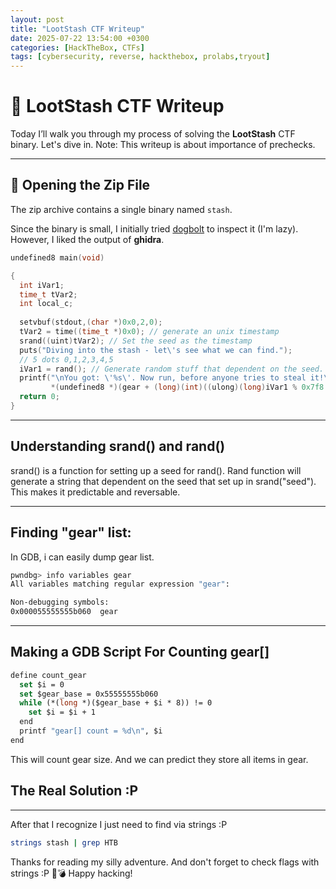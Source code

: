 ```yaml
---
layout: post
title: "LootStash CTF Writeup"
date: 2025-07-22 13:54:00 +0300
categories: [HackTheBox, CTFs]
tags: [cybersecurity, reverse, hackthebox, prolabs,tryout]
---
```


# 🎰 LootStash CTF Writeup

Today I’ll walk you through my process of solving the **LootStash** CTF binary. Let's dive in.
Note: This writeup is about importance of prechecks.

---

## 📂 Opening the Zip File

The zip archive contains a single binary named `stash`.

Since the binary is small, I initially tried [dogbolt](https://dogbolt.org) to inspect it (I'm lazy). However, I liked the output of **ghidra**. 
```C
undefined8 main(void)

{
  int iVar1;
  time_t tVar2;
  int local_c;
  
  setvbuf(stdout,(char *)0x0,2,0);
  tVar2 = time((time_t *)0x0); // generate an unix timestamp
  srand((uint)tVar2); // Set the seed as the timestamp
  puts("Diving into the stash - let\'s see what we can find.");
  // 5 dots 0,1,2,3,4,5
  iVar1 = rand(); // Generate random stuff that dependent on the seed.
  printf("\nYou got: \'%s\'. Now run, before anyone tries to steal it!\n",
         *(undefined8 *)(gear + (long)(int)((ulong)(long)iVar1 % 0x7f8 >> 3) * 8));
  return 0;
}
```
---
## Understanding srand() and rand()
srand() is a function for setting up a seed for rand(). Rand function will generate a string that dependent on the seed that set up in srand("seed"). This makes it predictable and reversable.

---

## Finding "gear" list:
In GDB, i can easily dump gear list.
```sh
pwndbg> info variables gear
All variables matching regular expression "gear":

Non-debugging symbols:
0x000055555555b060  gear
```
---

## Making a GDB Script For Counting gear[]
```vb
define count_gear
  set $i = 0
  set $gear_base = 0x55555555b060
  while (*(long *)($gear_base + $i * 8)) != 0
    set $i = $i + 1
  end 
  printf "gear[] count = %d\n", $i
end
```
This will count gear size. And we can predict they store all items in gear.
## The Real Solution :P
---
After that I recognize I just need to find via strings :P
```sh
strings stash | grep HTB
```

Thanks for reading my silly adventure. And don't forget to check flags with strings :P  🎰💣
Happy hacking!
